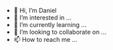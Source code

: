 - 👋 Hi, I’m Daniel
- 👀 I’m interested in ...
- 🌱 I’m currently learning ...
- 💞️ I’m looking to collaborate on ...
- 📫 How to reach me ...

<!---
Marsiq/Marsiq is a ✨ special ✨ repository because its `README.md` (this file) appears on your GitHub profile.
You can click the Preview link to take a look at your changes.
--->
